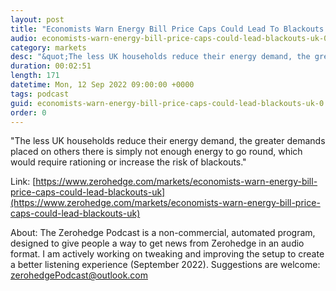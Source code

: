 ```yaml
---
layout: post
title: "Economists Warn Energy Bill Price Caps Could Lead To Blackouts In UK"
audio: economists-warn-energy-bill-price-caps-could-lead-blackouts-uk-0
category: markets
desc: "&quot;The less UK households reduce their energy demand, the greater demands placed on others there is simply not enough energy to go round, which would require rationing or increase the risk of blackouts.&quot;"
duration: 00:02:51
length: 171
datetime: Mon, 12 Sep 2022 09:00:00 +0000
tags: podcast
guid: economists-warn-energy-bill-price-caps-could-lead-blackouts-uk-0
order: 0
---
```

&quot;The less UK households reduce their energy demand, the greater demands placed on others there is simply not enough energy to go round, which would require rationing or increase the risk of blackouts.&quot;

Link: [https://www.zerohedge.com/markets/economists-warn-energy-bill-price-caps-could-lead-blackouts-uk](https://www.zerohedge.com/markets/economists-warn-energy-bill-price-caps-could-lead-blackouts-uk)

About: The Zerohedge Podcast is a non-commercial, automated program, designed to give people a way to get news from Zerohedge in an audio format.  I am actively working on tweaking and improving the setup to create a better listening experience (September 2022).  Suggestions are welcome: [zerohedgePodcast@outlook.com](mailto:zerohedgePodcast@outlook.com)